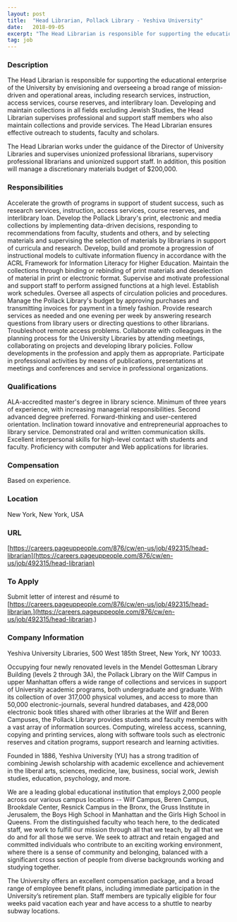 ```yaml
---
layout: post
title:  "Head Librarian, Pollack Library - Yeshiva University"
date:   2018-09-05
excerpt: "The Head Librarian is responsible for supporting the educational enterprise of the University by envisioning and overseeing a broad range of mission-driven and operational areas, including research services, instruction, access services, course reserves, and interlibrary loan. Developing and maintain collections in all fields excluding Jewish Studies, the Head Librarian supervises..."
tag: job
---
```


### Description   

The Head Librarian is responsible for supporting the educational enterprise of the University by envisioning and overseeing a broad range of mission-driven and operational areas, including research services, instruction, access services, course reserves, and interlibrary loan.  Developing and maintain collections in all fields excluding Jewish Studies, the Head Librarian supervises professional and support staff members who also maintain collections and provide services.  The Head Librarian ensures effective outreach to students, faculty and scholars.

The Head Librarian works under the guidance of the Director of University Libraries and supervises unionized professional librarians, supervisory professional librarians and unionized support staff.  In addition, this position will manage a discretionary materials budget of $200,000.


### Responsibilities   

Accelerate the growth of programs in support of student success, such as research services, instruction, access services, course reserves, and interlibrary loan. Develop the Pollack Library's print, electronic and media collections by implementing data-driven decisions, responding to recommendations from faculty, students and others, and by selecting materials and supervising the selection of materials by librarians in support of curricula and research. Develop, build and promote a progression of instructional models to cultivate information fluency in accordance with the ACRL Framework for Information Literacy for Higher Education. Maintain the collections through binding or rebinding of print materials and deselection of material in print or electronic format. Supervise and motivate professional and support staff to perform assigned functions at a high level. Establish work schedules. Oversee all aspects of circulation policies and procedures. Manage the Pollack Library's budget by approving purchases and transmitting invoices for payment in a timely fashion. Provide research services as needed and one evening per week by answering research questions from library users or directing questions to other librarians. Troubleshoot remote access problems. Collaborate with colleagues in the planning process for the University Libraries by attending meetings, collaborating on projects and developing library policies. Follow developments in the profession and apply them as appropriate. Participate in professional activities by means of publications, presentations at meetings and conferences and service in professional organizations.


### Qualifications   

ALA-accredited master's degree in library science. Minimum of three years of experience, with increasing managerial responsibilities. Second advanced degree preferred. Forward-thinking and user-centered orientation. Inclination toward innovative and entrepreneurial approaches to library service. Demonstrated oral and written communication skills. Excellent interpersonal skills for high-level contact with students and faculty. Proficiency with computer and Web applications for libraries.


### Compensation   

Based on experience.


### Location   

New York, New York, USA


### URL   

[https://careers.pageuppeople.com/876/cw/en-us/job/492315/head-librarian](https://careers.pageuppeople.com/876/cw/en-us/job/492315/head-librarian)

### To Apply   

Submit letter of interest and résumé to [https://careers.pageuppeople.com/876/cw/en-us/job/492315/head-librarian.](https://careers.pageuppeople.com/876/cw/en-us/job/492315/head-librarian.)


### Company Information   

Yeshiva University Libraries, 500 West 185th Street, New York, NY 10033.

Occupying four newly renovated levels in the Mendel Gottesman Library Building (levels 2 through 3A), the Pollack Library on the Wilf Campus in upper Manhattan offers a wide range of collections and services in support of University academic programs, both undergraduate and graduate. With its collection of over 317,000 physical volumes, and access to more than 50,000 electronic-journals, several hundred databases, and 428,000 electronic book titles shared with other libraries at the Wilf and Beren Campuses, the Pollack Library provides students and faculty members with a vast array of information sources. Computing, wireless access, scanning, copying and printing services, along with software tools such as electronic reserves and citation programs, support research and learning activities.

Founded in 1886, Yeshiva University (YU) has a strong tradition of combining Jewish scholarship with academic excellence and achievement in the liberal arts, sciences, medicine, law, business, social work, Jewish studies, education, psychology, and more. 

We are a leading global educational institution that employs 2,000 people across our various campus locations -- Wilf Campus, Beren Campus, Brookdale Center, Resnick Campus in the Bronx, the Gruss Institute in Jerusalem, the Boys High School in Manhattan and the Girls High School in Queens. From the distinguished faculty who teach here, to the dedicated staff, we work to fulfill our mission through all that we teach, by all that we do and for all those we serve.  We seek to attract and retain engaged and committed individuals who contribute to an exciting working environment, where there is a sense of community and belonging, balanced with a significant cross section of people from diverse backgrounds working and studying together.

The University offers an excellent compensation package, and a broad range of employee benefit plans, including immediate participation in the University’s retirement plan. Staff members are typically eligible for four weeks paid vacation each year and have access to a shuttle to nearby subway locations.





